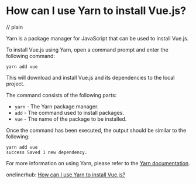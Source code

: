 # How can I use Yarn to install Vue.js?
// plain

Yarn is a package manager for JavaScript that can be used to install Vue.js.

To install Vue.js using Yarn, open a command prompt and enter the following command:

```
yarn add vue
```

This will download and install Vue.js and its dependencies to the local project.

The command consists of the following parts:

* `yarn` - The Yarn package manager.
* `add` - The command used to install packages.
* `vue` - The name of the package to be installed.

Once the command has been executed, the output should be similar to the following:

```
yarn add vue
success Saved 1 new dependency.
```

For more information on using Yarn, please refer to the [Yarn documentation](https://yarnpkg.com/en/docs/).

onelinerhub: [How can I use Yarn to install Vue.js?](https://onelinerhub.com/vue.js/how-can-i-use-yarn-to-install-vue-js)